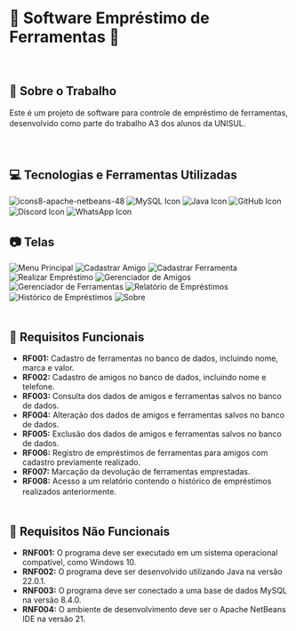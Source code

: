 # 🔧 Software Empréstimo de Ferramentas 🔧
ㅤㅤㅤㅤㅤㅤㅤㅤㅤㅤㅤㅤㅤ
ㅤㅤㅤㅤㅤㅤㅤㅤㅤㅤㅤㅤㅤㅤㅤㅤㅤㅤㅤㅤㅤㅤㅤ
## 📖 Sobre o Trabalho

Este é um projeto de software para controle de empréstimo de ferramentas, desenvolvido como parte do trabalho A3 dos alunos da UNISUL.
ㅤㅤㅤㅤㅤㅤㅤㅤㅤㅤㅤㅤㅤ
ㅤㅤㅤㅤㅤㅤㅤㅤㅤㅤㅤㅤㅤ
ㅤㅤㅤㅤㅤㅤㅤㅤㅤㅤㅤㅤㅤ
ㅤㅤㅤㅤㅤㅤㅤㅤㅤㅤㅤㅤㅤ
## 💻 Tecnologias e Ferramentas Utilizadas

![icons8-apache-netbeans-48](https://github.com/KevinNuness/EmprestimoFerramentas_POO/assets/164961450/21a1b7e5-49ba-43a4-9bbb-819a10af030f)
![MySQL Icon](https://img.icons8.com/color/48/000000/mysql-logo.png)
![Java Icon](https://img.icons8.com/color/48/000000/java-coffee-cup-logo.png)
![GitHub Icon](https://img.icons8.com/ios-filled/50/000000/github-2.png)
![Discord Icon](https://img.icons8.com/color/48/000000/discord-new-logo.png)
![WhatsApp Icon](https://img.icons8.com/color/48/000000/whatsapp--v6.png)
ㅤㅤㅤㅤㅤㅤㅤㅤㅤㅤㅤㅤㅤ
## 📷 Telasㅤㅤㅤㅤㅤㅤㅤㅤㅤㅤㅤㅤ
![Menu Principal](https://github.com/KevinNuness/EmprestimoFerramentas_POO/assets/164961450/702e8b7d-ef65-487a-bfb9-0e316033ac2c)
![Cadastrar Amigo](https://github.com/KevinNuness/EmprestimoFerramentas_POO/assets/164961450/42aa60ea-1508-4ae6-8f31-7a8eaf8590d4)
![Cadastrar Ferramenta](https://github.com/KevinNuness/EmprestimoFerramentas_POO/assets/164961450/b87cb576-ee44-4e24-9011-1087735d38b9)
![Realizar Empréstimo](https://github.com/KevinNuness/EmprestimoFerramentas_POO/assets/164961450/358decdb-e78a-4a84-83cf-37d727c180fe)
![Gerenciador de Amigos](https://github.com/KevinNuness/EmprestimoFerramentas_POO/assets/164961450/096bc4d5-733b-4daa-8d9f-92c2eb75cf27)
![Gerenciador de Ferramentas](https://github.com/KevinNuness/EmprestimoFerramentas_POO/assets/164961450/e6d662d3-a747-499a-825b-b4e5d5c4e9df)
![Relatório de Empréstimos](https://github.com/KevinNuness/EmprestimoFerramentas_POO/assets/164961450/c14cc210-0ef8-47bc-8180-0aac688485aa)
![Histórico de Empréstimos](https://github.com/KevinNuness/EmprestimoFerramentas_POO/assets/164961450/1ff3d0f2-2410-4035-8312-5191b20f4ef0)
![Sobre](https://github.com/KevinNuness/EmprestimoFerramentas_POO/assets/164961450/b3f138df-a372-49ac-9068-368379ba51ad)
ㅤㅤㅤㅤㅤㅤㅤㅤㅤㅤㅤ
ㅤㅤㅤㅤㅤㅤㅤㅤㅤㅤㅤ
ㅤㅤㅤㅤㅤㅤㅤㅤㅤㅤㅤ
ㅤㅤㅤㅤㅤㅤㅤㅤㅤㅤㅤㅤㅤ
## 📌 Requisitos Funcionais

- **RF001:** Cadastro de ferramentas no banco de dados, incluindo nome, marca e valor.
- **RF002:** Cadastro de amigos no banco de dados, incluindo nome e telefone.
- **RF003:** Consulta dos dados de amigos e ferramentas salvos no banco de dados.
- **RF004:** Alteração dos dados de amigos e ferramentas salvos no banco de dados.
- **RF005:** Exclusão dos dados de amigos e ferramentas salvos no banco de dados.
- **RF006:** Registro de empréstimos de ferramentas para amigos com cadastro previamente realizado.
- **RF007:** Marcação da devolução de ferramentas emprestadas.
- **RF008:** Acesso a um relatório contendo o histórico de empréstimos realizados anteriormente.
ㅤㅤㅤㅤㅤㅤㅤㅤㅤㅤㅤㅤㅤ
ㅤㅤㅤㅤㅤㅤㅤㅤㅤㅤㅤㅤㅤ
## 📌 Requisitos Não Funcionais

- **RNF001:** O programa deve ser executado em um sistema operacional compatível, como Windows 10.
- **RNF002:** O programa deve ser desenvolvido utilizando Java na versão 22.0.1.
- **RNF003:** O programa deve ser conectado a uma base de dados MySQL na versão 8.4.0.
- **RNF004:** O ambiente de desenvolvimento deve ser o Apache NetBeans IDE na versão 21.
